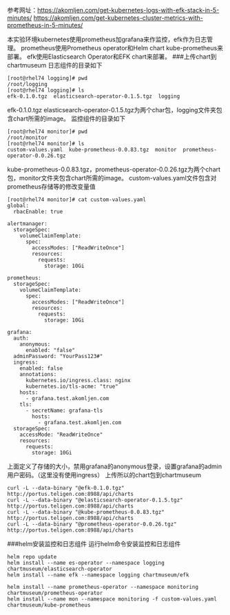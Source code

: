 参考网址：https://akomljen.com/get-kubernetes-logs-with-efk-stack-in-5-minutes/
https://akomljen.com/get-kubernetes-cluster-metrics-with-prometheus-in-5-minutes/

本实验环境kubernetes使用prometheus加grafana来作监控，efk作为日志管理。
prometheus使用Prometheus operator和Helm chart kube-prometheus来部署。
efk使用Elasticsearch Operator和EFK chart来部署。
###上传chart到chartmuseum
日志组件的目录如下
```
[root@rhel74 logging]# pwd
/root/logging
[root@rhel74 logging]# ls
efk-0.1.0.tgz  elasticsearch-operator-0.1.5.tgz  logging
```
efk-0.1.0.tgz  elasticsearch-operator-0.1.5.tgz为两个char包，logging文件夹包含chart所需的image。
监控组件的目录如下
```
[root@rhel74 monitor]# pwd
/root/monitor
[root@rhel74 monitor]# ls
custom-values.yaml  kube-prometheus-0.0.83.tgz  monitor  prometheus-operator-0.0.26.tgz
```
kube-prometheus-0.0.83.tgz，prometheus-operator-0.0.26.tgz为两个chart包，monitor文件夹包含chart所需的image。
custom-values.yaml文件包含对prometheus存储等的修改变量值
```
[root@rhel74 monitor]# cat custom-values.yaml 
global:
  rbacEnable: true

alertmanager:
  storageSpec:
    volumeClaimTemplate:
      spec:
        accessModes: ["ReadWriteOnce"]
        resources:
          requests:
            storage: 10Gi

prometheus:
  storageSpec:
    volumeClaimTemplate:
      spec:
        accessModes: ["ReadWriteOnce"]
        resources:
          requests:
            storage: 10Gi

grafana:
  auth:
    anonymous:
      enabled: "false"
  adminPassword: "YourPass123#"
  ingress:
    enabled: false
    annotations:
      kubernetes.io/ingress.class: nginx
      kubernetes.io/tls-acme: "true"
    hosts: 
      - grafana.test.akomljen.com
    tls:
      - secretName: grafana-tls
        hosts:
          - grafana.test.akomljen.com
  storageSpec:
    accessMode: "ReadWriteOnce"
    resources:
      requests:
        storage: 10Gi
```
上面定义了存储的大小，禁用grafana的anonymous登录，设置grafana的admin用户密码。（这里没有使用ingress）
上传所以的chart包到chartmuseum
```
curl -L --data-binary "@efk-0.1.0.tgz" http://portus.teligen.com:8988/api/charts
curl -L --data-binary "@elasticsearch-operator-0.1.5.tgz" http://portus.teligen.com:8988/api/charts
curl -L --data-binary "@kube-prometheus-0.0.83.tgz" http://portus.teligen.com:8988/api/charts
curl -L --data-binary "@prometheus-operator-0.0.26.tgz" http://portus.teligen.com:8988/api/charts
```
###helm安装监控和日志组件
运行helm命令安装监控和日志组件
```
helm repo update
helm install --name es-operator --namespace logging  chartmuseum/elasticsearch-operator
helm install --name efk --namespace logging chartmuseum/efk

helm install --name prometheus-operator --namespace monitoring chartmuseum/prometheus-operator
helm install --name mon --namespace monitoring -f custom-values.yaml chartmuseum/kube-prometheus
```